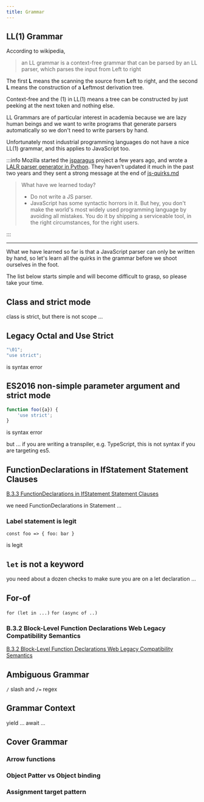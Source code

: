 ```yaml
---
title: Grammar
---
```


## LL(1) Grammar

According to wikipedia,

> an LL grammar is a context-free grammar that can be parsed by an LL parser, which parses the input from Left to right

The first **L** means the scanning the source from **L**eft to right,
and the second **L** means the construction of a **L**eftmost derivation tree.

Context-free and the (1) in LL(1) means a tree can be constructed by just peeking at the next token and nothing else.

LL Grammars are of particular interest in academia because we are lazy human beings and we want to write programs that generate parsers automatically so we don't need to write parsers by hand.

Unfortunately most industrial programming languages do not have a nice LL(1) grammar,
and this applies to JavaScript too.

:::info
Mozilla started the [jsparagus](https://github.com/mozilla-spidermonkey/jsparagus) project a few years ago,
and wrote a [LALR parser generator in Python](https://github.com/mozilla-spidermonkey/jsparagus/tree/master/jsparagus).
They haven't updated it much in the past two years and they sent a strong message at the end of [js-quirks.md](https://github.com/mozilla-spidermonkey/jsparagus/blob/master/js-quirks.md)

> What have we learned today?
>
> - Do not write a JS parser.
> - JavaScript has some syntactic horrors in it. But hey, you don't make the world's most widely used programming language by avoiding all mistakes. You do it by shipping a serviceable tool, in the right circumstances, for the right users.

:::

---

What we have learned so far is that a JavaScript parser can only be written by hand,
so let's learn all the quirks in the grammar before we shoot ourselves in the foot.

The list below starts simple and will become difficult to grasp,
so please take your time.

## Class and strict mode

class is strict, but there is not scope ...

## Legacy Octal and Use Strict

```javascript
"\01";
"use strict";
```

is syntax error

## ES2016 non-simple parameter argument and strict mode

```javascript
function foo({a}) {
    'use strict';
}
```

is syntax error

but ... if you are writing a transpiler, e.g. TypeScript, this is not syntax if you are targeting es5.

## FunctionDeclarations in IfStatement Statement Clauses

[B.3.3 FunctionDeclarations in IfStatement Statement Clauses](https://tc39.es/ecma262/#sec-functiondeclarations-in-ifstatement-statement-clauses)

we need FunctionDeclarations in Statement ...

### Label statement is legit

```
const foo => { foo: bar }
```

is legit

## `let` is not a keyword

you need about a dozen checks to make sure you are on a let declaration ...

## For-of

`for (let in ...)`
`for (async of ..)`

### B.3.2 Block-Level Function Declarations Web Legacy Compatibility Semantics

[B.3.2 Block-Level Function Declarations Web Legacy Compatibility Semantics](https://tc39.es/ecma262/#sec-block-level-function-declarations-web-legacy-compatibility-semantics)

## Ambiguous Grammar

`/` slash and `/=` regex

## Grammar Context

yield ... await ...

## Cover Grammar

### Arrow functions

### Object Patter vs Object binding

### Assignment target pattern
